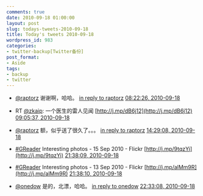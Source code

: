 ```yaml
---
comments: true
date: 2010-09-18 01:00:00
layout: post
slug: todays-tweets-2010-09-18
title: Today's tweets 2010-09-18
wordpress_id: 983
categories:
- twitter-backup[Twitter备份]
post_format:
- Aside
tags:
- backup
- twitter
---
```





  * [@raptorz](http://twitter.com/raptorz) 谢谢啊，哈哈。 [in reply to raptorz](http://twitter.com/raptorz/statuses/24768599026) [08:22:26, 2010-09-18](http://twitter.com/gfrog/statuses/24804388520)





  * RT [@zkaip](http://twitter.com/zkaip): 一个医生的雷人见闻 [http://j.mp/dB6j12](http://j.mp/dB6j12) [09:05:37, 2010-09-18](http://twitter.com/gfrog/statuses/24807365769)





  * [@raptorz](http://twitter.com/raptorz) 额，似乎送了很久了。。。 [in reply to raptorz](http://twitter.com/raptorz/statuses/24828009460) [14:29:08, 2010-09-18](http://twitter.com/gfrog/statuses/24828107039)





  * [#GReader](http://search.twitter.com/search?q=%23GReader) Interesting photos - 15 Sep 2010 - Flickr [http://j.mp/9tqzYi](http://j.mp/9tqzYi) [21:38:09, 2010-09-18](http://twitter.com/gfrog/statuses/24848669206)





  * [#GReader](http://search.twitter.com/search?q=%23GReader) Interesting photos - 13 Sep 2010 - Flickr [http://j.mp/alMm9R](http://j.mp/alMm9R) [21:38:10, 2010-09-18](http://twitter.com/gfrog/statuses/24848670362)





  * [@onedow](http://twitter.com/onedow) 是的，北漂，哈哈。 [in reply to onedow](http://twitter.com/onedow/statuses/24848878047) [22:33:08, 2010-09-18](http://twitter.com/gfrog/statuses/24852687986)




